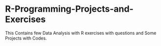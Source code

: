 # R-Programming-Projects-and-Exercises
This Contains few Data Analysis with R exercises with questions and Some Projects with Codes.
